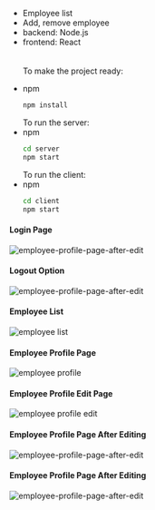 * Employee list <br>
* Add, remove employee <br>
* backend: Node.js<br>
* frontend: React<br><br><br>
To make the project ready:

- npm
  ```sh
  npm install
  ```
  To run the server:
- npm
  ```sh
  cd server
  npm start
  ```
  To run the client:
- npm
  ```sh
  cd client
  npm start
  ```

#### Login Page

![employee-profile-page-after-edit](https://github.com/Y3454R/project/blob/main/Screenshots/login.png)

#### Logout Option

![employee-profile-page-after-edit](https://github.com/Y3454R/project/blob/main/Screenshots/logout.png)

#### Employee List

![employee list](https://github.com/Y3454R/project/blob/main/Screenshots/employees.png)

#### Employee Profile Page

![employee profile](https://github.com/Y3454R/project/blob/main/Screenshots/employee-profile-page.png)

#### Employee Profile Edit Page

![employee profile edit](https://github.com/Y3454R/project/blob/main/Screenshots/edit-employee-info-page.png)

#### Employee Profile Page After Editing

![employee-profile-page-after-edit](https://github.com/Y3454R/project/blob/main/Screenshots/employee-profile-page-after-edit.png)

#### Employee Profile Page After Editing

![employee-profile-page-after-edit](https://github.com/Y3454R/project/blob/main/Screenshots/add-employee.png)

